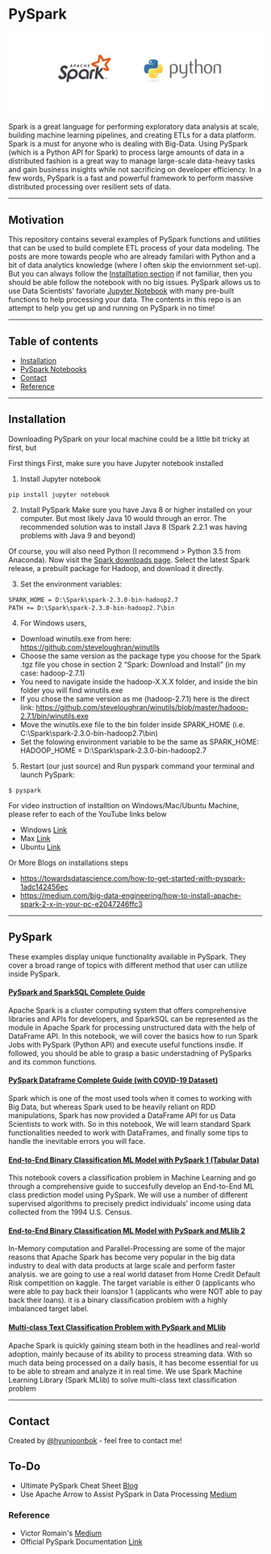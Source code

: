 # PySpark

![logo](./img/spark.png)

Spark is a great language for performing exploratory data analysis at scale, building machine learning pipelines, and creating ETLs for a data platform. Spark is a must for anyone who is dealing with Big-Data. Using PySpark (which is a Python API for Spark) to process large amounts of data in a distributed fashion is a great way to manage large-scale data-heavy tasks and gain business insights while not sacrificing on developer efficiency. In a few words, PySpark is a fast and powerful framework to perform massive distributed processing over resilient sets of data.

<hr>

## Motivation

This repository contains several examples of PySpark functions and utilities that can be used to build complete ETL process of your data modeling. The posts are more towards people who are already familari with Python and a bit of data analytics knowledge (where I often skip the enviornment set-up). But you can always follow the [Installtation section](Installation) if not familiar, then you should be able follow the notebook with no big issues. PySpark allows us to use Data Scientists' favoriate [Jupyter Notebook](https://jupyter.org/) with many pre-built functions to help processing your data. The contents in this repo is an attempt to help you get up and running on PySpark in no time!

<hr>

## Table of contents
* [Installation](#Installation)
* [PySpark Notebooks](#PySpark)
* [Contact](#Contact)
* [Reference](#Reference)

<hr>

## Installation

Downloading PySpark on your local machine could be a little bit tricky at first, but 

First things First, make sure you have Jupyter notebook installed

1. Install Jupyter notebook

```
pip install jupyter notebook
```

2. Install PySpark
Make sure you have Java 8 or higher installed on your computer. 
But most likely Java 10 would through an error. The recommended solution was to install Java 8 (Spark 2.2.1 was having problems with Java 9 and beyond)

Of course, you will also need Python (I recommend > Python 3.5 from Anaconda).
Now visit the [Spark downloads page](http://spark.apache.org/downloads.html). Select the latest Spark release, a prebuilt package for Hadoop, and download it directly.


3. Set the environment variables:

```
SPARK_HOME = D:\Spark\spark-2.3.0-bin-hadoop2.7
PATH += D:\Spark\spark-2.3.0-bin-hadoop2.7\bin
```

4. For Windows users,
- Download winutils.exe from here: https://github.com/steveloughran/winutils
- Choose the same version as the package type you choose for the Spark .tgz file you chose in section 2 “Spark: Download and Install” (in my case: hadoop-2.7.1)
- You need to navigate inside the hadoop-X.X.X folder, and inside the bin folder you will find winutils.exe
- If you chose the same version as me (hadoop-2.7.1) here is the direct link: https://github.com/steveloughran/winutils/blob/master/hadoop-2.7.1/bin/winutils.exe
- Move the winutils.exe file to the bin folder inside SPARK_HOME (i.e. C:\Spark\spark-2.3.0-bin-hadoop2.7\bin)
- Set the folowing environment variable to be the same as SPARK_HOME:
HADOOP_HOME = D:\Spark\spark-2.3.0-bin-hadoop2.7


5. Restart (our just source) and Run pyspark command your terminal and launch PySpark:
```
$ pyspark
```

For video instruction of installtion on Windows/Mac/Ubuntu Machine, please refer to each of the YouTube links below
- Windows [Link](https://medium.com/@GalarnykMichael/install-spark-on-windows-pyspark-4498a5d8d66c)
- Max [Link](https://medium.com/@GalarnykMichael/install-spark-on-mac-pyspark-453f395f240b)
- Ubuntu [Link](https://medium.com/@GalarnykMichael/install-spark-on-ubuntu-pyspark-231c45677de0)

Or More Blogs on installations steps
- https://towardsdatascience.com/how-to-get-started-with-pyspark-1adc142456ec
- https://medium.com/big-data-engineering/how-to-install-apache-spark-2-x-in-your-pc-e2047246ffc3


<hr>

## PySpark

These examples display unique functionality available in PySpark. They cover a broad range of topics with different method that user can utilize inside PySpark.


   #### [PySpark and SparkSQL Complete Guide](https://github.com/hyunjoonbok/PySpark/blob/master/PySpark%20and%20SparkSQL%20Complete%20Guide.ipynb) 
   <p>
    Apache Spark is a cluster computing system that offers comprehensive libraries and APIs for developers, and SparkSQL can be represented as the module in Apache Spark for processing unstructured data with the help of DataFrame API. In this notebook, we will cover the basics how to run Spark Jobs with PySpark (Python API) and execute useful functions insdie. If followed, you should be able to grasp a basic understadning of PySparks and its common functions. 
	</p>
  
   #### [PySpark Dataframe Complete Guide (with COVID-19 Dataset)](https://github.com/hyunjoonbok/PySpark/blob/master/PySpark%20Dataframe%20Complete%20Guide%20(with%20COVID-19%20Dataset).ipynb) 
   <p>
    Spark which is one of the most used tools when it comes to working with Big Data, but whereas Spark used to be heavily reliant on RDD manipulations, Spark has now provided a DataFrame API for us Data Scientists to work with. So in this notebook, We will learn standard Spark functionalities needed to work with DataFrames, and finally some tips to handle the inevitable errors you will face.
	</p>

   #### [End-to-End Binary Classification ML Model with PySpark 1 (Tabular Data)](https://github.com/hyunjoonbok/PySpark/blob/master/Binary%20Tabular%20Data%20Classification%20with%20PySpark.ipynb) 
   <p>
    This notebook covers a classification problem in Machine Learning and go through a comprehensive guide to succesfully develop an End-to-End ML class prediction model using PySpark. We will use a number of different supervised algorithms to precisely predict individuals’ income using data collected from the 1994 U.S. Census.
	</p>
  
   #### [End-to-End Binary Classification ML Model with PySpark and MLlib 2](https://github.com/hyunjoonbok/PySpark/blob/master/End-to-End%20Machine%20Learning%20Model%20using%20PySpark%20and%20MLlib.ipynb) 
   <p>
    In-Memory computation and Parallel-Processing are some of the major reasons that Apache Spark has become very popular in the big data industry to deal with data products at large scale and perform faster analysis. we are going to use a real world dataset from Home Credit Default Risk competition on kaggle. The target variable is either 0 (applicants who were able to pay back their loans)or 1 (applicants who were NOT able to pay back their loans). it is a binary classification problem with a highly imbalanced target label.
	</p>
  
   #### [Multi-class Text Classification Problem with PySpark and MLlib](https://github.com/hyunjoonbok/PySpark/blob/master/Multi-class%20Text%20Classification%20Problem%20with%20PySpark%20and%20MLlib.ipynb) 
   <p>
    Apache Spark is quickly gaining steam both in the headlines and real-world adoption, mainly because of its ability to process streaming data. With so much data being processed on a daily basis, it has become essential for us to be able to stream and analyze it in real time. We use Spark Machine Learning Library (Spark MLlib) to solve multi-class text classification problem
	</p>  

<hr>

## Contact
Created by [@hyunjoonbok](https://www.linkedin.com/in/hyunjoonbok/) - feel free to contact me!


## To-Do 
- Ultimate PySpark Cheat Sheet [Blog](https://towardsdatascience.com/ultimate-pyspark-cheat-sheet-7d3938d13421)
- Use Apache Arrow to Assist PySpark in Data Processing [Medium](https://medium.com/datadriveninvestor/use-apache-arrow-to-assist-pyspark-in-data-processing-6c1cce134306)


### Reference 
- Victor Romain's [Medium](https://towardsdatascience.com/@rromanss23?source=post_page-----485fb3c94e5e----------------------)
- Official PySpark Documentation [Link](https://spark.apache.org/docs/latest/api/python/index.html)
